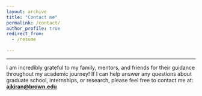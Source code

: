 ```yaml
---
layout: archive
title: "Contact me"
permalink: /contact/
author_profile: true
redirect_from:
  - /resume
 
---
```


---

I am incredibly grateful to my family, mentors, and friends for their guidance throughout my academic journey! If I can help answer any questions about graduate school, internships, or research, please feel free to contact me at: **ajkiran@brown.edu**
